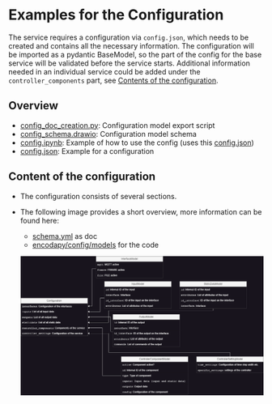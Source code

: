 # Examples for the Configuration
The service requires a configuration via `config.json`, which needs to be created and contains all the necessary information. The configuration will be imported as a pydantic BaseModel, so the part of the config for the base service will be validated before the service starts. Additional information needed in an individual service could be added under the `controller_components` part, see [Contents of the configuration](##Content-of-the-configuration).
## Overview
- [config_doc_creation.py](./config_doc_creation.py): Configuration model export script
- [config_schema.drawio](config_schema.drawio.png): Configuration model schema
- [config.ipynb](./config.ipynb): Example of how to use the config (uses this [config.json](./config.json))
- [config.json](./config.json): Example for a configuration

## Content of the configuration
- The configuration consists of several sections.
- The following image provides a short overview, more information can be found here:
    - [schema.yml](schema.yml) as doc
    - [encodapy/config/models](./../../encodapy/config/models.py) for the code

    ![ConfigModel](config_schema.drawio.png)
